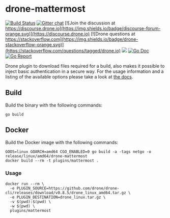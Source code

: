 # drone-mattermost

[![Build Status](http://cloud.drone.io/api/badges/drone-plugins/drone-mattermost/status.svg)](http://cloud.drone.io/drone-plugins/drone-mattermost)
[![Gitter chat](https://badges.gitter.im/drone/drone.png)](https://gitter.im/drone/drone)
[![Join the discussion at https://discourse.drone.io](https://img.shields.io/badge/discourse-forum-orange.svg)](https://discourse.drone.io)
[![Drone questions at https://stackoverflow.com](https://img.shields.io/badge/drone-stackoverflow-orange.svg)](https://stackoverflow.com/questions/tagged/drone.io)
[![](https://images.microbadger.com/badges/image/plugins/mattermost.svg)](https://microbadger.com/images/plugins/mattermost "Get your own image badge on microbadger.com")
[![Go Doc](https://godoc.org/github.com/drone-plugins/drone-mattermost?status.svg)](http://godoc.org/github.com/drone-plugins/drone-mattermost)
[![Go Report](https://goreportcard.com/badge/github.com/drone-plugins/drone-mattermost)](https://goreportcard.com/report/github.com/drone-plugins/drone-mattermost)

Drone plugin to download files required for a build, also makes it possible to inject basic authentication in a secure way. For the usage information and a listing of the available options please take a look at [the docs](http://plugins.drone.io/drone-plugins/drone-mattermost/).

## Build

Build the binary with the following commands:

```
go build
```

## Docker

Build the Docker image with the following commands:

```
GOOS=linux GOARCH=amd64 CGO_ENABLED=0 go build -a -tags netgo -o release/linux/amd64/drone-mattermost
docker build --rm -t plugins/mattermost .
```

### Usage

```
docker run --rm \
  -e PLUGIN_SOURCE=https://github.com/drone/drone-cli/releases/download/v0.8.5/drone_linux_amd64.tar.gz \
  -e PLUGIN_DESTINATION=drone_linux.tar.gz \
  -v $(pwd):$(pwd) \
  -w $(pwd) \
  plugins/mattermost
```
